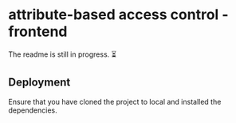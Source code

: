 # attribute-based access control - frontend

The readme is still in progress. ⏳

## Deployment

Ensure that you have cloned the project to local and installed the dependencies.
